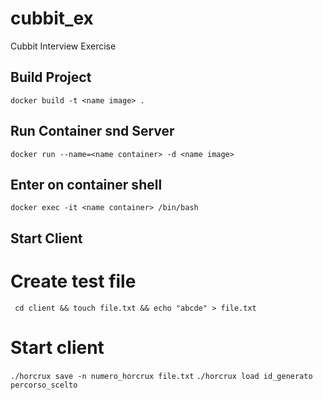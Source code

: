 # cubbit_ex

Cubbit Interview Exercise

## Build Project

`docker build -t <name image> .`

## Run Container snd Server

`docker run --name=<name container> -d <name image>`

## Enter on container shell

`docker exec -it <name container> /bin/bash`


## Start Client

# Create test file

` cd client && touch file.txt && echo "abcde" > file.txt`

# Start client

`./horcrux save -n numero_horcrux file.txt`
`./horcrux load id_generato percorso_scelto`
